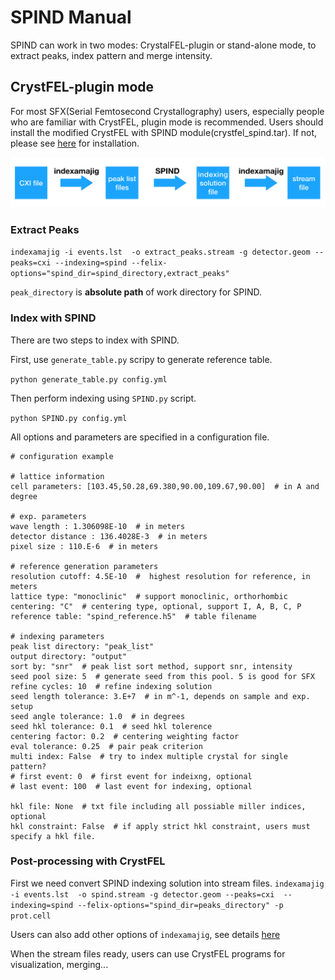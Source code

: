 # SPIND Manual

SPIND can work in two modes: CrystalFEL-plugin or stand-alone mode, to extract peaks, index pattern and merge intensity.

## CrystFEL-plugin mode

For most SFX(Serial Femtosecond Crystallography) users, especially people who are familiar with CrystFEL, plugin mode is recommended. Users should install the modified CrystFEL with SPIND module(crystfel_spind.tar). If not, please see [here](https://github.com/LiuLab-CSRC/indexing) for installation.

![plugin mode](img/plugin-mode.png)

### Extract Peaks
`indexamajig -i events.lst  -o extract_peaks.stream -g detector.geom --peaks=cxi --indexing=spind --felix-options="spind_dir=spind_directory,extract_peaks" `

`peak_directory` is **absolute path** of work directory for SPIND.

### Index with SPIND
There are two steps to index with SPIND.

First, use `generate_table.py` scripy to generate reference table.

`python generate_table.py config.yml`

Then perform indexing using `SPIND.py` script.

`python SPIND.py config.yml`

All options and parameters are specified in a configuration file. 

```
# configuration example

# lattice information
cell parameters: [103.45,50.28,69.380,90.00,109.67,90.00]  # in A and degree

# exp. parameters
wave length : 1.306098E-10  # in meters
detector distance : 136.4028E-3  # in meters
pixel size : 110.E-6  # in meters

# reference generation parameters
resolution cutoff: 4.5E-10  #  highest resolution for reference, in meters
lattice type: "monoclinic"  # support monoclinic, orthorhombic
centering: "C"  # centering type, optional, support I, A, B, C, P
reference table: "spind_reference.h5"  # table filename

# indexing parameters
peak list directory: "peak_list"  
output directory: "output" 
sort by: "snr"  # peak list sort method, support snr, intensity
seed pool size: 5  # generate seed from this pool. 5 is good for SFX
refine cycles: 10  # refine indexing solution 
seed length tolerance: 3.E+7  # in m^-1, depends on sample and exp. setup
seed angle tolerance: 1.0  # in degrees
seed hkl tolerance: 0.1  # seed hkl tolerence
centering factor: 0.2  # centering weighting factor
eval tolerance: 0.25  # pair peak criterion
multi index: False  # try to index multiple crystal for single pattern?
# first event: 0  # first event for indeixng, optional
# last event: 100  # last event for indexing, optional

hkl file: None  # txt file including all possiable miller indices, optional
hkl constraint: False  # if apply strict hkl constraint, users must specify a hkl file.
```

### Post-processing with CrystFEL
First we need convert SPIND indexing solution into stream files.
`indexamajig -i events.lst  -o spind.stream -g detector.geom --peaks=cxi  --indexing=spind --felix-options="spind_dir=peaks_directory" -p prot.cell`

Users can also add other options of `indexamajig`, see details [here](http://www.desy.de/~twhite/crystfel/manual-indexamajig.html)

When the stream files ready, users can use CrystFEL programs for visualization, merging...
